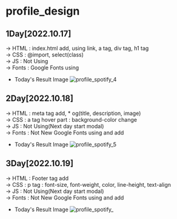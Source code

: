 # profile_design

## 1Day[2022.10.17]
-> HTML : index.html add, using link, a tag, div tag, h1 tag <br/>
-> CSS : @import, select(class) <br/>
-> JS : Not Using <br/>
-> Fonts : Google Fonts using

* Today's Result Image
![profile_spotify_4](https://user-images.githubusercontent.com/70142090/196204926-cc31d560-aef9-49fc-b1f6-cbe1f93310c8.png)

## 2Day[2022.10.18]
-> HTML : meta tag add, * og(title, description, image) <br/>
-> CSS : a tag hover part : background-color change <br/>
-> JS : Not Using(Next day start modal) <br/>
-> Fonts : Not New Google Fonts using and add

* Today's Result Image
![profile_spotify_5](https://user-images.githubusercontent.com/70142090/196441588-1c7a8278-f1e3-41fd-abc8-97800f218a7f.png)

## 3Day[2022.10.19]
-> HTML : Footer tag add <br/>
-> CSS : p tag : font-size, font-weight, color, line-height, text-align <br/>
-> JS : Not Using(Next day start modal) <br/>
-> Fonts : Not New Google Fonts using and add

* Today's Result Image
![profile_spotify_](https://user-images.githubusercontent.com/70142090/196682121-ae60087e-27b0-493a-9c2a-25e362fc7075.png)
